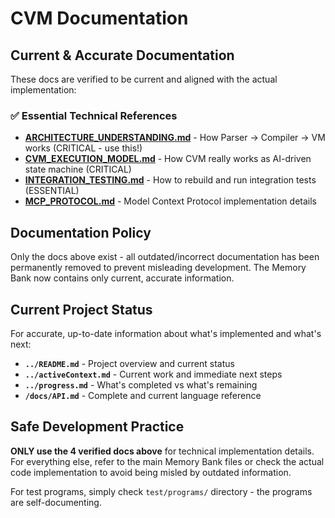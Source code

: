 # CVM Documentation

## Current & Accurate Documentation

These docs are verified to be current and aligned with the actual implementation:

### ✅ Essential Technical References
- **[ARCHITECTURE_UNDERSTANDING.md](ARCHITECTURE_UNDERSTANDING.md)** - How Parser → Compiler → VM works (CRITICAL - use this!)
- **[CVM_EXECUTION_MODEL.md](CVM_EXECUTION_MODEL.md)** - How CVM really works as AI-driven state machine (CRITICAL)
- **[INTEGRATION_TESTING.md](INTEGRATION_TESTING.md)** - How to rebuild and run integration tests (ESSENTIAL)
- **[MCP_PROTOCOL.md](MCP_PROTOCOL.md)** - Model Context Protocol implementation details

## Documentation Policy

Only the docs above exist - all outdated/incorrect documentation has been permanently removed to prevent misleading development. The Memory Bank now contains only current, accurate information.

## Current Project Status

For accurate, up-to-date information about what's implemented and what's next:

- **`../README.md`** - Project overview and current status
- **`../activeContext.md`** - Current work and immediate next steps  
- **`../progress.md`** - What's completed vs what's remaining
- **`/docs/API.md`** - Complete and current language reference

## Safe Development Practice

**ONLY use the 4 verified docs above** for technical implementation details. For everything else, refer to the main Memory Bank files or check the actual code implementation to avoid being misled by outdated information.

For test programs, simply check `test/programs/` directory - the programs are self-documenting.